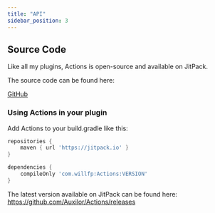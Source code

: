 ```yaml
---
title: "API"
sidebar_position: 3
---
```


## Source Code

Like all my plugins, Actions is open-source and available on JitPack.

The source code can be found here:

[GitHub](https://github.com/Auxilor/Actions)

### Using Actions in your plugin

Add Actions to your build.gradle like this:

```groovy
repositories {
    maven { url 'https://jitpack.io' }
}

dependencies {
    compileOnly 'com.willfp:Actions:VERSION'
}
```

The latest version available on JitPack can be found here:
https://github.com/Auxilor/Actions/releases